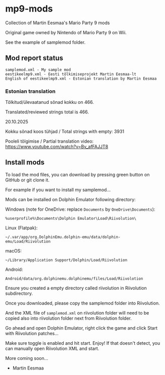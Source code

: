 # mp9-mods

Collection of Martin Eesmaa's Mario Party 9 mods

Original game owned by Nintendo of Mario Party 9 on Wii.

See the example of samplemod folder.

## Mod report status

```
samplemod.xml - My sample mod
eestikeelmp9.xml - Eesti tõlkimiseprojekt Martin Eesmaa-lt
English of eestikeelmp9.xml - Estonian translation by Martin Eesmaa
```

### Estonian translation

Tõlkitud/ülevaatanud sõnad kokku on 466.

Translated/reviewed strings total is 466.

20.10.2025

Kokku sõnad koos tühjad / Total strings with empty: 3931

Pooleli tõlgimise / Partial translation video: https://www.youtube.com/watch?v=Bv_afFAJJT8

## Install mods

To load the mod files, you can download by pressing green button on GitHub
or git clone it.

For example if you want to install my samplemod...

Mods can be installed on Dolphin Emulator following directory:

Windows (note for OneDrive: replace `Documents` by `OneDrive\Documents`):

```
%userprofile%\Documents\Dolphin Emulator\Load\Riivolution\
```

Linux (Flatpak):

```
~/.var/app/org.DolphinEmu.dolphin-emu/data/dolphin-emu/Load/Riivolution
```

macOS:

```
~/Library/Application Support/Dolphin/Load/Riivolution
```

Android:

```
Android/data/org.dolphinemu.dolphinemu/files/Load/Riivolotion
```

Ensure you created a empty directory called riivolution in Riivolution subdirectory.

Once you downloaded, please copy the samplemod folder into Riivolution.

And the XML file of `samplemod.xml` on riivolution folder will need to be copied also into riivolution folder next from Riivolution folder.

Go ahead and open Dolphin Emulator, right click the game and click Start with Riivolution patches...

Make sure toggle is enabled and hit start. Enjoy! If that doesn't detect, you can manually open Riivolution XML and start.

More coming soon...

- Martin Eesmaa